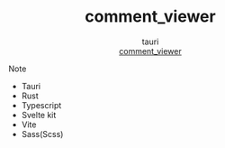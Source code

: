 <h1 align="center">comment_viewer</h1>
<div align="center">tauri</div>
<div align="center">
  <a href="" target="_blank">
    comment_viewer
  </a>
</div>

> [!NOTE]
> 

- Tauri
- Rust
- Typescript
- Svelte kit
- Vite
- Sass(Scss)
